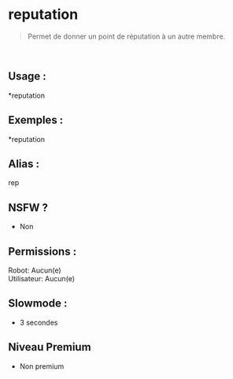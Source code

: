 # reputation

> Permet de donner un point de réputation à un autre membre.

<br>

## Usage :

*reputation

## Exemples :

*reputation

## Alias :

rep

## NSFW ?

- Non

## Permissions :

Robot: Aucun(e)
<br>
Utilisateur: Aucun(e)

## Slowmode :

- 3 secondes

## Niveau Premium

- Non premium